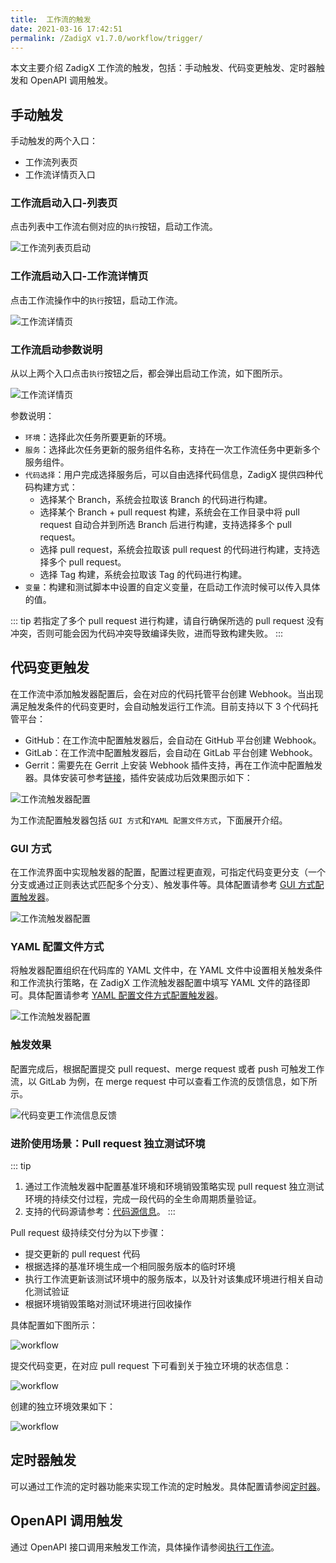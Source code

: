 ```yaml
---
title:  工作流的触发
date: 2021-03-16 17:42:51
permalink: /ZadigX v1.7.0/workflow/trigger/
---
```


本文主要介绍 ZadigX 工作流的触发，包括：手动触发、代码变更触发、定时器触发和 OpenAPI 调用触发。

## 手动触发

手动触发的两个入口：
- 工作流列表页
- 工作流详情页入口

### 工作流启动入口-列表页

点击列表中工作流右侧对应的`执行`按钮，启动工作流。

![工作流列表页启动](../../../_images/workflow_trigger_1.png)

### 工作流启动入口-工作流详情页

点击工作流操作中的`执行`按钮，启动工作流。

![工作流详情页](../../../_images/workflow_trigger_2.png)

### 工作流启动参数说明

从以上两个入口点击`执行`按钮之后，都会弹出启动工作流，如下图所示。

![工作流详情页](../../../_images/workflow_trigger_3.png)

参数说明：

- `环境`：选择此次任务所要更新的环境。
- `服务`：选择此次任务更新的服务组件名称，支持在一次工作流任务中更新多个服务组件。
- `代码选择`：用户完成选择服务后，可以自由选择代码信息，ZadigX 提供四种代码构建方式：
    - 选择某个 Branch，系统会拉取该 Branch 的代码进行构建。
    - 选择某个 Branch + pull request 构建，系统会在工作目录中将 pull request 自动合并到所选 Branch 后进行构建，支持选择多个 pull request。
    - 选择 pull request，系统会拉取该 pull request 的代码进行构建，支持选择多个 pull request。
    - 选择 Tag 构建，系统会拉取该 Tag 的代码进行构建。
- `变量`：构建和测试脚本中设置的自定义变量，在启动工作流时候可以传入具体的值。

::: tip
若指定了多个 pull request 进行构建，请自行确保所选的 pull request 没有冲突，否则可能会因为代码冲突导致编译失败，进而导致构建失败。
:::

## 代码变更触发

在工作流中添加触发器配置后，会在对应的代码托管平台创建 Webhook。当出现满足触发条件的代码变更时，会自动触发运行工作流。目前支持以下 3 个代码托管平台：

- GitHub：在工作流中配置触发器后，会自动在 GitHub 平台创建 Webhook。
- GitLab：在工作流中配置触发器后，会自动在 GitLab 平台创建 Webhook。
- Gerrit：需要先在 Gerrit 上安装 Webhook 插件支持，再在工作流中配置触发器。具体安装可参考[链接](https://gerrit-review.googlesource.com/Documentation/config-plugins.html#installation)，插件安装成功后效果图示如下：

![工作流触发器配置](../../../_images/gerrit_webhook_plugin.png)

为工作流配置触发器包括 `GUI 方式`和`YAML 配置文件方式`，下面展开介绍。

### GUI 方式
在工作流界面中实现触发器的配置，配置过程更直观，可指定代码变更分支（一个分支或通过正则表达式匹配多个分支）、触发事件等。具体配置请参考 [GUI 方式配置触发器](/ZadigX%20v1.7.0/project/workflow/#gui-方式)。

![工作流触发器配置](../../../_images/workflow_trigger_by_webhook_1.png)

### YAML 配置文件方式

将触发器配置组织在代码库的 YAML 文件中，在 YAML 文件中设置相关触发条件和工作流执行策略，在 ZadigX 工作流触发器配置中填写 YAML 文件的路径即可。具体配置请参考 [YAML 配置文件方式配置触发器](/ZadigX%20v1.7.0/project/workflow/#yaml-方式)。

![工作流触发器配置](../../../_images/workflow_trigger_by_webhook_2.png)

### 触发效果

配置完成后，根据配置提交 pull request、merge request 或者 push 可触发工作流，以 GitLab 为例，在 merge request 中可以查看工作流的反馈信息，如下所示。

![代码变更工作流信息反馈](../../../_images/workflow_trigger_5.png)

### 进阶使用场景：Pull request 独立测试环境
::: tip
1. 通过工作流触发器中配置基准环境和环境销毁策略实现 pull request 独立测试环境的持续交付过程，完成一段代码的全生命周期质量验证。
2. 支持的代码源请参考：[代码源信息](/ZadigX%20v1.7.0/settings/codehost/overview/#功能兼容列表)。
:::

Pull request 级持续交付分为以下步骤：
- 提交更新的 pull request 代码
- 根据选择的基准环境生成一个相同服务版本的临时环境
- 执行工作流更新该测试环境中的服务版本，以及针对该集成环境进行相关自动化测试验证
- 根据环境销毁策略对测试环境进行回收操作

具体配置如下图所示：

![workflow](../../../_images/workflow_trigger_4.png)

提交代码变更，在对应 pull request 下可看到关于独立环境的状态信息：

![workflow](../../../_images/webhook_status_on_gitlab.png)

创建的独立环境效果如下：

![workflow](../../../_images/pr_create_env.png)

## 定时器触发

可以通过工作流的定时器功能来实现工作流的定时触发。具体配置请参阅[定时器](/ZadigX%20v1.7.0/project/workflow/#定时器)。

## OpenAPI 调用触发

通过 OpenAPI  接口调用来触发工作流，具体操作请参阅[执行工作流](/ZadigX%20v1.7.0/api/workflow/#执行工作流)。
